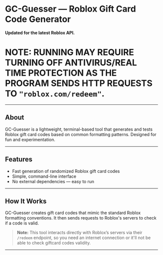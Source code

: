 # GC-Guesser — Roblox Gift Card Code Generator

**Updated for the latest Roblox API.**

# NOTE: RUNNING MAY REQUIRE TURNING OFF ANTIVIRUS/REAL TIME PROTECTION AS THE PROGRAM SENDS HTTP REQUESTS TO `"roblox.com/redeem"`.

---

## About

GC-Guesser is a lightweight, terminal-based tool that generates and tests Roblox gift card codes based on common formatting patterns. Designed for fun and experimentation.

---

## Features

- Fast generation of randomized Roblox gift card codes  
- Simple, command-line interface  
- No external dependencies — easy to run

---

## How It Works

GC-Guesser creates gift card codes that mimic the standard Roblox formatting conventions. It then sends requests to Roblox's servers to check if a code is valid.

> **Note:** This tool interacts directly with Roblox’s servers via their `/redeem` endpoint, so you need an internet connection or it'll not be able to check giftcard codes validity.

---
